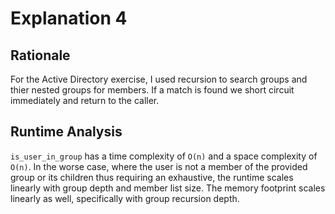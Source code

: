 # Explanation 4

## Rationale
For the Active Directory exercise, I used recursion to search groups and thier nested groups for members. If a match is found we short circuit immediately and return to the caller.

## Runtime Analysis
`is_user_in_group` has a time complexity of `O(n)` and a space complexity of `O(n)`. In the worse case, where the user is not a member of the provided group or its children thus requiring an exhaustive, the runtime scales linearly with group depth and member list size. The memory footprint scales linearly as well, specifically with group recursion depth.